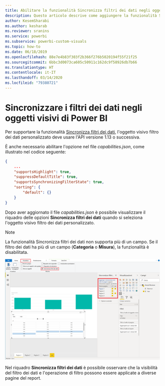 ```yaml
---
title: Abilitare la funzionalità Sincronizza filtri dei dati negli oggetti visivi di Power BI
description: Questo articolo descrive come aggiungere la funzionalità Sincronizza filtri dei dati agli oggetti visivi di Power BI.
author: KesemSharabi
ms.author: kesharab
ms.reviewer: sranins
ms.service: powerbi
ms.subservice: powerbi-custom-visuals
ms.topic: how-to
ms.date: 06/18/2019
ms.openlocfilehash: 88e7e4b83f303f2b366f276b5020194f55f21f25
ms.sourcegitcommit: 6bbc3d0073ca605c50911c162dc9f58926db7b66
ms.translationtype: HT
ms.contentlocale: it-IT
ms.lasthandoff: 03/14/2020
ms.locfileid: "79380721"
---
```

# <a name="sync-slicers-in-power-bi-visuals"></a>Sincronizzare i filtri dei dati negli oggetti visivi di Power BI

Per supportare la funzionalità [Sincronizza filtri dei dati](https://docs.microsoft.com/power-bi/desktop-slicers), l'oggetto visivo filtro dei dati personalizzato deve usare l'API versione 1.13 o successiva.

È anche necessario abilitare l'opzione nel file *capabilities.json*, come illustrato nel codice seguente:

```json
{
    ...
    "supportsHighlight": true,
    "suppressDefaultTitle": true,
    "supportsSynchronizingFilterState": true,
    "sorting": {
        "default": {}
    }
}
```

Dopo aver aggiornato il file *capabilities.json* è possibile visualizzare il riquadro delle opzioni **Sincronizza filtri dei dati** quando si seleziona l'oggetto visivo filtro dei dati personalizzato.

> [!NOTE]
> La funzionalità Sincronizza filtri dei dati non supporta più di un campo. Se il filtro dei dati ha più di un campo (**Categoria** o **Misura**), la funzionalità è disabilitata.

![Riquadro "Sincronizza filtri dei dati"](media/enable-sync-slicers/sync-slicers-panel.png)

Nel riquadro **Sincronizza filtri dei dati** è possibile osservare che la visibilità del filtro dei dati e l'operazione di filtro possono essere applicate a diverse pagine del report.

